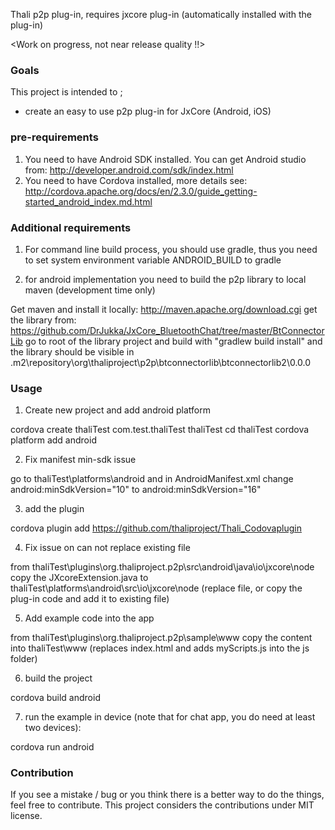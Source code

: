Thali p2p plug-in, requires jxcore plug-in (automatically installed with the plug-in)

<Work on progress, not near release quality !!>
### Goals
This project is intended to ;
 - create an easy to use p2p plug-in for JxCore (Android, iOS)

### pre-requirements
 1. You need to have Android SDK installed. You can get Android studio from: http://developer.android.com/sdk/index.html
 2. You need to have Cordova installed, more details see: http://cordova.apache.org/docs/en/2.3.0/guide_getting-started_android_index.md.html  
 
### Additional requirements
1. For command line build process, you should use gradle, thus you need to set system environment variable ANDROID_BUILD to gradle

2. for android implementation you need to build the p2p library to local maven (development time only)

Get maven and install it locally: http://maven.apache.org/download.cgi
get the library from: https://github.com/DrJukka/JxCore_BluetoothChat/tree/master/BtConnectorLib
go to root of the library project and build with "gradlew build install" and the library should be visible in <user folder>\.m2\repository\org\thaliproject\p2p\btconnectorlib\btconnectorlib2\0.0.0

### Usage

1. Create new project and add android platform

cordova create thaliTest com.test.thaliTest thaliTest
cd thaliTest
cordova platform add android

2. Fix manifest min-sdk issue

go to thaliTest\platforms\android and in AndroidManifest.xml change android:minSdkVersion="10" to android:minSdkVersion="16"

3. add the plugin

cordova plugin add https://github.com/thaliproject/Thali_Codovaplugin

4. Fix issue on can not replace existing file

from thaliTest\plugins\org.thaliproject.p2p\src\android\java\io\jxcore\node copy the JXcoreExtension.java to thaliTest\platforms\android\src\io\jxcore\node 
(replace file, or copy the plug-in code and add it to existing file)

5. Add example code into the app

from thaliTest\plugins\org.thaliproject.p2p\sample\www copy the content into thaliTest\www (replaces index.html and adds myScripts.js into the js folder)

6. build the project 

cordova build android

7. run the example in device (note that for chat app, you do need at least two devices):

cordova run android

### Contribution
If you see a mistake / bug or you think there is a better way to do the things, feel free to contribute. This project considers the contributions under MIT license.
